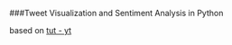 ###Tweet Visualization and Sentiment Analysis in Python

based on [tut - yt](https://www.youtube.com/watch?v=1gQ6uG5Ujiw)